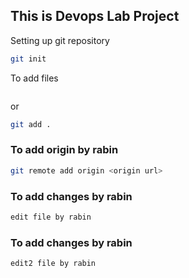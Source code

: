 ## This is Devops Lab Project
Setting up git repository
```bash
git init
```
To add files
```git add filenae
```
or 
```bash
git add .
```

### To add origin by rabin
```bash
git remote add origin <origin url>
```

### To add changes by rabin
```bash
edit file by rabin
```

### To add changes by rabin
```bash
edit2 file by rabin
```
